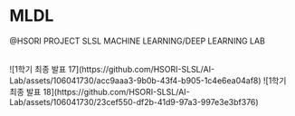 # MLDL
@HSORI PROJECT SLSL MACHINE LEARNING/DEEP LEARNING LAB

<br>
![1학기 최종 발표 17](https://github.com/HSORI-SLSL/AI-Lab/assets/106041730/acc9aaa3-9b0b-43f4-b905-1c4e6ea04af8)
![1학기 최종 발표 18](https://github.com/HSORI-SLSL/AI-Lab/assets/106041730/23cef550-df2b-41d9-97a3-997e3e3bf376)
